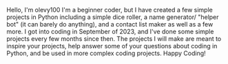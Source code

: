 Hello, I'm olevy100 I'm a beginner coder, but I have created a few simple projects in Python including a simple dice roller, a name generator/ "helper bot" (it can barely do anything),
and a contact list maker as well as a few more. I got into coding in September of 2023, and I've done some simple projects every few months since then. The projects I will make are meant to inspire your projects,
help answer some of your questions about coding in Python, and be used in more complex coding projects. Happy Coding!
